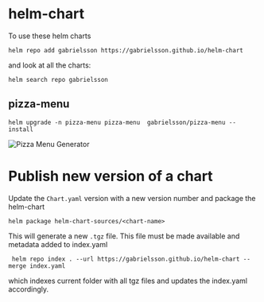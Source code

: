 # helm-chart

To use these helm charts
```
helm repo add gabrielsson https://gabrielsson.github.io/helm-chart
```

and look at all the charts: 

```
helm search repo gabrielsson
```


## pizza-menu

```
helm upgrade -n pizza-menu pizza-menu  gabrielsson/pizza-menu --install
```

![Pizza Menu Generator](docs/pizza.gif)


# Publish new version of a chart

Update the `Chart.yaml` version with a new version number and package the helm-chart 
```
helm package helm-chart-sources/<chart-name>
```
This will generate a new `.tgz` file. This file must be made available and metadata added to index.yaml
```
 helm repo index . --url https://gabrielsson.github.io/helm-chart --merge index.yaml
```
which indexes current folder with all tgz files and updates the index.yaml accordingly. 